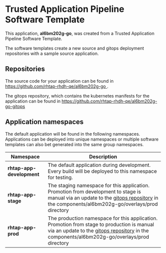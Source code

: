 # Trusted Application Pipeline Software Template

This application, **al6bm202g-go**, was created from a Trusted Application Pipeline Software Template.

The software templates create a new source and gitops deployment repositories with a sample source application. 

## Repositories

The source code for your application can be found in [https://github.com/rhtap-rhdh-qe/al6bm202g-go ](https://github.com/rhtap-rhdh-qe/al6bm202g-go ).
 
The gitops repository, which contains the kubernetes manifests for the application can be found in 
[https://github.com/rhtap-rhdh-qe/al6bm202g-go-gitops ](https://github.com/rhtap-rhdh-qe/al6bm202g-go-gitops ) 

## Application namespaces 

The default application will be found in the following namespaces. Applications can be deployed into unique namespaces or multiple software templates can also bet generated into the same group namespaces.  

|  Namespace   |  Description   |  
| -------- | -------- |   
| **rhtap-app-development** | The default application during development. Every build will be deployed to this namespace for testing. | 
| **rhtap-app-stage** | The staging namespace for this application. Promotion from development to stage is manual via an update to the [gitops repository](https://github.com/rhtap-rhdh-qe/al6bm202g-go-gitops ) in the components/al6bm202g-go/overlays/prod directory |  
| **rhtap-app-prod** | The production namespace for this application. Promotion from stage to production is manual via an update to the [gitops repository](https://github.com/rhtap-rhdh-qe/al6bm202g-go-gitops ) in the components/al6bm202g-go/overlays/prod directory | 